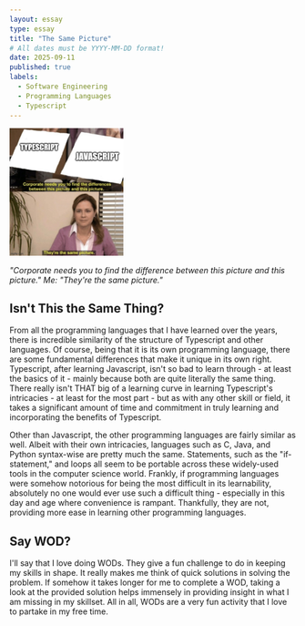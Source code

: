 ```yaml
---
layout: essay
type: essay
title: "The Same Picture"
# All dates must be YYYY-MM-DD format!
date: 2025-09-11
published: true
labels:
  - Software Engineering
  - Programming Languages
  - Typescript
---
```


<img width="200px" class="rounded float-start pe-4" src="../img/a5tk8g.jpg">

*"Corporate needs you to find the difference between this picture and this picture."*
*Me: "They're the same picture."*

## Isn't This the Same Thing?

From all the programming languages that I have learned over the years, there is incredible similarity of the structure of Typescript and other languages. Of course, being that it is its own programming language, there are some fundamental differences that make it unique in its own right. Typescript, after learning Javascript, isn't so bad to learn through - at least the basics of it - mainly because both are quite literally the same thing. There really isn't THAT big of a learning curve in learning Typescript's intricacies - at least for the most part - but as with any other skill or field, it takes a significant amount of time and commitment in truly learning and incorporating the benefits of Typescript.

Other than Javascript, the other programming languages are fairly similar as well. Albeit with their own intricacies, languages such as C, Java, and Python syntax-wise are pretty much the same. Statements, such as the "if-statement," and loops all seem to be portable across these widely-used tools in the computer science world. Frankly, if programming languages were somehow notorious for being the most difficult in its learnability, absolutely no one would ever use such a difficult thing - especially in this day and age where convenience is rampant. Thankfully, they are not, providing more ease in learning other programming languages.

## Say WOD?

I'll say that I love doing WODs. They give a fun challenge to do in keeping my skills in shape. It really makes me think of quick solutions in solving the problem. If somehow it takes longer for me to complete a WOD, taking a look at the provided solution helps immensely in providing insight in what I am missing in my skillset. All in all, WODs are a very fun activity that I love to partake in my free time. 
